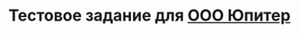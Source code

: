# Тестовое задание для [ООО Юпитер](https://spb.hh.ru/vacancy/66635959?from=negotiations_item&hhtmFrom=negotiations_item)